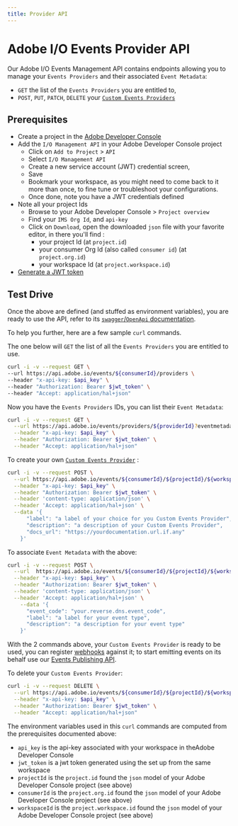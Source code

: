 ```yaml
---
title: Provider API
---
```


# Adobe I/O Events Provider API

Our Adobe I/O Events Management API contains endpoints allowing you to manage your `Events Providers` and their associated `Event Metadata`: 
* `GET` the list of the `Events Providers` you are entitled to,
* `POST`, `PUT`, `PATCH`, `DELETE` your [`Custom Events Providers`](../using/custom_events.md)

## Prerequisites

* Create a project in the [Adobe Developer Console](/developer-console/docs/guides/projects/projects-empty/)
* Add the `I/O Management API` in your Adobe Developer Console project 
  * Click on `Add to Project` > `API`
  * Select `I/O Management API`
  * Create a new service account (JWT) credential screen, 
  * Save
  * Bookmark your workspace, as you might need to come back to it more than once, to fine tune or troubleshoot your configurations.
  * Once done, note you have a JWT credentials defined
* Note all your project Ids
  * Browse to your Adobe Developer Console > `Project overview`
  * Find your `IMS Org Id`, and `api-key` 
  * Click on `Download`, open the downloaded `json` file with your favorite editor, in there you'll find :
    * your project Id (at `project.id`) 
    * your consumer Org Id (also called `consumer id`) (at `project.org.id`)
    * your workspace Id (at `project.workspace.id`)           
* [Generate a JWT token](/developer-console/docs/guides/credentials/)

## Test Drive

Once the above are defined (and stuffed as environment variables),
you are ready to use the API, refer to its [`swagger`/`OpenApi` documentation](/api/).

To help you further, here are a few sample `curl` commands.
 
The one below will `GET` the list of all the `Events Providers` you are entitled to use.

```bash
curl -i -v --request GET \
--url https://api.adobe.io/events/${consumerId}/providers \
--header "x-api-key: $api_key" \
--header "Authorization: Bearer $jwt_token" \
--header "Accept: application/hal+json"
```

Now you have the `Events Providers` IDs, you can list their `Event Metadata`: 

```bash
curl -i -v --request GET \
  --url https://api.adobe.io/events/providers/${providerId}?eventmetadata=true \
  --header "x-api-key: $api_key" \
  --header "Authorization: Bearer $jwt_token" \
  --header "Accept: application/hal+json" 
```

To create your own [`Custom Events Provider`](../using/custom_events.md) :

```bash
curl -i -v --request POST \
  --url https://api.adobe.io/events/${consumerId}/${projectId}/${workspaceId}/providers \
  --header "x-api-key: $api_key" \
  --header "Authorization: Bearer $jwt_token" \
  --header 'content-type: application/json' \
  --header 'Accept: application/hal+json' \
  --data '{
      "label": "a label of your choice for you Custom Events Provider",
      "description": "a description of your Custom Events Provider",
      "docs_url": "https://yourdocumentation.url.if.any"
    }'
```
        
To associate `Event Metadata` with the above:

```bash
curl -i -v --request POST \
  --url  https://api.adobe.io/events/${consumerId}/${projectId}/${workspaceId}/providers/${providerId}/eventmetadata \
  --header "x-api-key: $api_key" \
  --header "Authorization: Bearer $jwt_token" \
  --header 'content-type: application/json' \
  --header 'Accept: application/hal+json' \
    --data '{
      "event_code": "your.reverse.dns.event_code",
      "label": "a label for your event type",
      "description": "a description for your event type"
    }'
```

With the 2 commands above, your `Custom Events Provider` is ready to be used, 
you can register [webhooks](../index.md) against it;
to start emitting events on its behalf use our [Events Publishing API](eventsingress_api.md).

To delete your `Custom Events Provider`:

```bash
curl -i -v --request DELETE \
  --url https://api.adobe.io/events/${consumerId}/${projectId}/${workspaceId}/providers/${providerId} \
  --header "x-api-key: $api_key" \
  --header "Authorization: Bearer $jwt_token" \
  --header "Accept: application/hal+json" 
```

The environment variables used in this `curl` commands are computed from the prerequisites documented above:
* `api_key` is the api-key associated with your workspace in theAdobe Developer Console
* `jwt_token` is a jwt token generated using the set up from the same workspace
* `projectId` is the `project.id` found the `json` model of your Adobe Developer Console project (see above) 
* `consumerId` is the `project.org.id` found the `json` model of your Adobe Developer Console project (see above) 
* `workspaceId` is the `project.workspace.id` found the `json` model of your Adobe Developer Console project (see above)          

 
